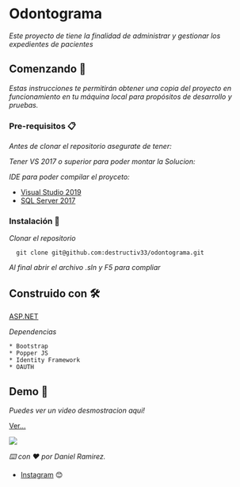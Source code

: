 # Odontograma

_Este proyecto de tiene la finalidad de administrar y gestionar los expedientes de pacientes_

## Comenzando 🚀

_Estas instrucciones te permitirán obtener una copia del proyecto en funcionamiento en tu máquina local para propósitos de desarrollo y pruebas._

### Pre-requisitos 📋

_Antes de clonar el repositorio asegurate de tener:_


_Tener VS 2017 o superior para poder montar la Solucion:_ 

_IDE para poder compilar el proyceto:_
* [Visual Studio 2019](https://visualstudio.microsoft.com/es/)
* [SQL Server 2017](https://www.microsoft.com/es-mx/sql-server/sql-server-downloads) 

### Instalación 🔧

_Clonar el repositorio_
```
  git clone git@github.com:destructiv33/odontograma.git
```


_Al final abrir el archivo .sln y F5 para compliar_

## Construido con 🛠️

[ASP.NET](https://dotnet.microsoft.com/apps/aspnet)
 
 
_Dependencias_
```
* Bootstrap
* Popper JS
* Identity Framework
* OAUTH
```

## Demo 📌

_Puedes ver un video desmostracion aqui!_

[Ver...](https://www.youtube.com/watch?v=LFmfZASO9IE&t=1909s)

![](odontograma/blob/main/Odontograma/img/ard.PNG)

_⌨️ con ❤️ por Daniel Ramirez._
* [Instagram](https://www.instagram.com/destructive.dev/) 😊
